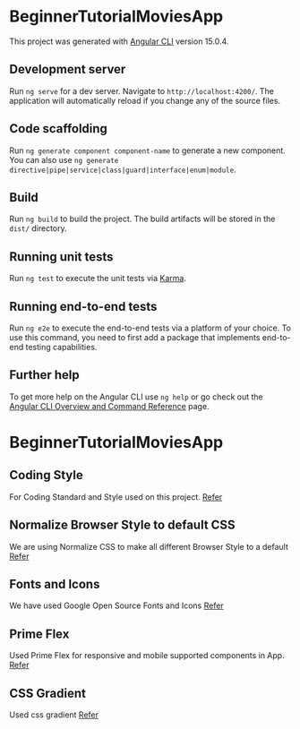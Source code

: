 # BeginnerTutorialMoviesApp

This project was generated with [Angular CLI](https://github.com/angular/angular-cli) version 15.0.4.

## Development server

Run `ng serve` for a dev server. Navigate to `http://localhost:4200/`. The application will automatically reload if you change any of the source files.

## Code scaffolding

Run `ng generate component component-name` to generate a new component. You can also use `ng generate directive|pipe|service|class|guard|interface|enum|module`.

## Build

Run `ng build` to build the project. The build artifacts will be stored in the `dist/` directory.

## Running unit tests

Run `ng test` to execute the unit tests via [Karma](https://karma-runner.github.io).

## Running end-to-end tests

Run `ng e2e` to execute the end-to-end tests via a platform of your choice. To use this command, you need to first add a package that implements end-to-end testing capabilities.

## Further help

To get more help on the Angular CLI use `ng help` or go check out the [Angular CLI Overview and Command Reference](https://angular.io/cli) page.

# BeginnerTutorialMoviesApp

## Coding Style

For Coding Standard and Style used on this project. [Refer](https://angular.io/guide/styleguide#directive-custom-prefix)

## Normalize Browser Style to default CSS

We are using Normalize CSS to make all different Browser Style to a default [Refer](https://github.com/necolas/normalize.css)

## Fonts and Icons

We have used Google Open Source Fonts and Icons [Refer](https://fonts.google.com/icons)

## Prime Flex

Used Prime Flex for responsive and mobile supported components in App. [Refer](https://www.primefaces.org/primeflex/)

## CSS Gradient

Used css gradient [Refer](https://cssgradient.io/)
